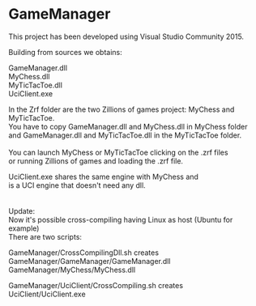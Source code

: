 # GameManager

This project has been developed using Visual Studio Community 2015.

Building from sources we obtains:

GameManager.dll <br />
MyChess.dll <br />
MyTicTacToe.dll <br />
UciClient.exe <br />

In the Zrf folder are the two Zillions of games project: MyChess and MyTicTacToe. <br />
You have to copy GameManager.dll and MyChess.dll in MyChess folder <br />
and GameManager.dll and MyTicTacToe.dll in the MyTicTacToe folder. <br />
<br />
You can launch MyChess or MyTicTacToe clicking on the .zrf files <br />
or running Zillions of games and loading the .zrf file. <br />

UciClient.exe shares the same engine with MyChess and <br />
is a UCI engine that doesn't need any dll. <br />
<br />
<br />
Update: <br />
Now it's possible cross-compiling having Linux as host (Ubuntu for example) <br />
There are two scripts: <br />

GameManager/CrossCompilingDll.sh creates <br />
GameManager/GameManager/GameManager.dll <br />
GameManager/MyChess/MyChess.dll <br />

GameManager/UciClient/CrossCompiling.sh creates <br />
UciClient/UciClient.exe <br />



